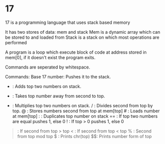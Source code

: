 # 17
17 is a programming language that uses stack based memory

It has two stores of data: mem and stack
Mem is a dynamic array which can be stored to and loaded from
Stack is a stack on which most operations are performed

A program is a loop which execute block of code at address stored in mem[0], if it doesn't exist the program exits.

Commands are seperated by whitespace.

Commands:
Base 17 number: Pushes it to the stack.
+ : Adds top two numbers on stack.
- : Takes top number away from second to top.
* : Multiplies top two numbers on stack.
/ : Divides second from top by top.
@ : Stores numbers second from top at mem[top]
\# : Loads number at mem[top]
: : Duplicates top number on stack
== : If top two numbers are equal pushes 1, else 0
! : If top > 0 pushes 1, else 0
> : If second from top > top
< : If second from top < top
% : Second from top mod top
$ : Prints chr(top)
$$: Prints number form of top
